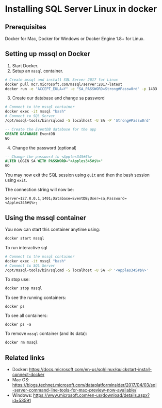 # Installing SQL Server Linux in docker

## Prerequisites

Docker for Mac, Docker for Windows or Docker Engine 1.8+ for Linux.

## Setting up mssql on Docker

1. Start Docker.
2. Setup an `mssql` container.

```bash
# Create mssql and install SQL Server 2017 for Linux
docker pull mcr.microsoft.com/mssql/server:2017-latest
docker run -e "ACCEPT_EULA=Y" -e "SA_PASSWORD=Strong#Passw0rd" -p 1433:1433 --name mssql -d mcr.microsoft.com/mssql/server:2017-latest
```



3. Create our database and change sa password
```bash
# Connect to the mssql container
docker exec -it mssql "bash"
# Connect to SQL Server
/opt/mssql-tools/bin/sqlcmd -S localhost -U SA -P 'Strong#Passw0rd'
```

```sql
-- Create the EventDB database for the app
CREATE DATABASE EventDB
GO
```

4. Change the password (optional)

```sql
-- Change the password to <Apples345#$%>
ALTER LOGIN SA WITH PASSWORD="<Apples345#$%>"
GO
```

You may now exit the SQL session using `quit` and then the bash session using `exit`.

The connection string will now be:
```
Server=127.0.0.1,1401;Database=EventDB;User=sa;Password=<Apples345#$%>;
```

## Using the mssql container

You now can start this container anytime using:

```bash
docker start mssql
```

To run interactive sql
```bash
# Connect to the mssql container
docker exec -it mssql "bash"
# Connect to SQL Server
/opt/mssql-tools/bin/sqlcmd -S localhost -U SA -P '<Apples345#$%>'
```

To stop use:

```bash
docker stop mssql
```

To see the running containers:

```
docker ps
```

To see all containers:

```
docker ps -a
```

To remove `mssql` container (and its data):

```bash
docker rm mssql
```

## Related links

* Docker: https://docs.microsoft.com/en-us/sql/linux/quickstart-install-connect-docker
* Mac OS: https://blogs.technet.microsoft.com/dataplatforminsider/2017/04/03/sql-server-command-line-tools-for-mac-preview-now-available/
* Windows: https://www.microsoft.com/en-us/download/details.aspx?id=53591
